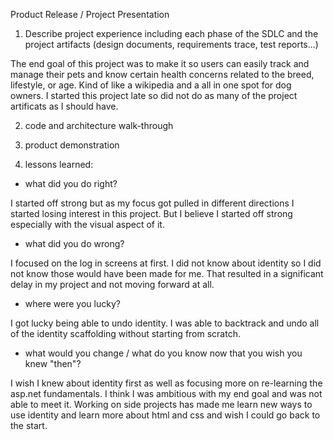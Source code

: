 Product Release / Project Presentation

1. Describe project experience including each phase of the SDLC and the project artifacts (design documents, requirements trace, test reports...)

The end goal of this project was to make it so users can easily track and manage their pets and know certain health concerns related to the breed, lifestyle, or age. Kind of like a wikipedia and a all in one spot for dog owners. I started this project late so did not do as many of the project artificats as I should have.


2. code and architecture walk-through
3. product demonstration

4. lessons learned:
- what did you do right?

I started off strong but as my focus got pulled in different directions I started losing interest in this project. But I believe I started off strong especially with the visual aspect of it.

- what did you do wrong?

I focused on the log in screens at first. I did not know about identity so I did not know those would have been made for me. That resulted in a significant delay in my project and not moving forward at all.

- where were you lucky?

I got lucky being able to undo identity. I was able to backtrack and undo all of the identity scaffolding without starting from scratch.

- what would you change / what do you know now that you wish you knew "then"?

I wish I knew about identity first as well as focusing more on re-learning the asp.net fundamentals. I think I was ambitious with my end goal and was not able to meet it. Working on side projects has made me learn new ways to use identity and learn more about html and css and wish I could go back to the start.
